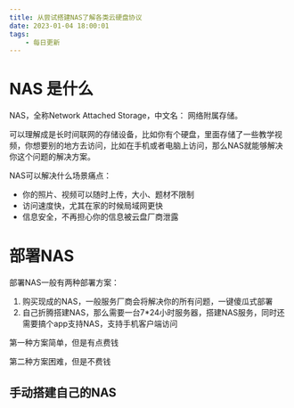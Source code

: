 ```yaml
---
title: 从尝试搭建NAS了解各类云硬盘协议
date: 2023-01-04 18:00:01
tags:
    - 每日更新
---
```


# NAS 是什么

NAS，全称Network Attached Storage，中文名： 网络附属存储。

可以理解成是长时间联网的存储设备，比如你有个硬盘，里面存储了一些教学视频，你想要别的地方去访问，比如在手机或者电脑上访问，那么NAS就能够解决你这个问题的解决方案。

NAS可以解决什么场景痛点：

- 你的照片、视频可以随时上传，大小、题材不限制
- 访问速度快，尤其在家的时候局域网更快
- 信息安全，不再担心你的信息被云盘厂商泄露

<!-- more -->

# 部署NAS

部署NAS一般有两种部署方案：

1. 购买现成的NAS，一般服务厂商会将解决你的所有问题，一键傻瓜式部署
2. 自己折腾搭建NAS，那么需要一台7*24小时服务器，搭建NAS服务，同时还需要搞个app支持NAS，支持手机客户端访问

第一种方案简单，但是有点费钱

第二种方案困难，但是不费钱

## 手动搭建自己的NAS